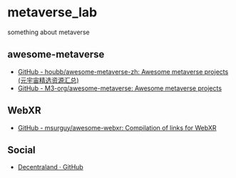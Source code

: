 # metaverse_lab
something about metaverse

## awesome-metaverse

- [GitHub - houbb/awesome-metaverse-zh: Awesome metaverse projects (元宇宙精选资源汇总)](https://github.com/houbb/awesome-metaverse-zh)
- [GitHub - M3-org/awesome-metaverse: Awesome metaverse projects](https://github.com/M3-org/awesome-metaverse)

## WebXR
- [GitHub - msurguy/awesome-webxr: Compilation of links for WebXR](https://github.com/msurguy/awesome-webxr)

## Social 

- [Decentraland · GitHub](https://github.com/decentraland)
